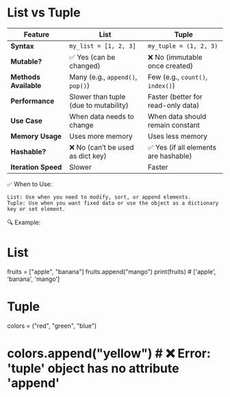 # List vs Tuple

| Feature               | **List**                              | **Tuple**                            |
| --------------------- | ------------------------------------- | ------------------------------------ |
| **Syntax**            | `my_list = [1, 2, 3]`                 | `my_tuple = (1, 2, 3)`               |
| **Mutable?**          | ✅ Yes (can be changed)                | ❌ No (immutable once created)        |
| **Methods Available** | Many (e.g., `append()`, `pop()`)      | Few (e.g., `count()`, `index()`)     |
| **Performance**       | Slower than tuple (due to mutability) | Faster (better for read-only data)   |
| **Use Case**          | When data needs to change             | When data should remain constant     |
| **Memory Usage**      | Uses more memory                      | Uses less memory                     |
| **Hashable?**         | ❌ No (can’t be used as dict key)      | ✅ Yes (if all elements are hashable) |
| **Iteration Speed**   | Slower                                | Faster                               |

✅ When to Use:

    List: Use when you need to modify, sort, or append elements.
    Tuple: Use when you want fixed data or use the object as a dictionary key or set element.

🔍 Example:

# List
fruits = ["apple", "banana"]
fruits.append("mango")
print(fruits)  # ['apple', 'banana', 'mango']

# Tuple
colors = ("red", "green", "blue")
# colors.append("yellow")  # ❌ Error: 'tuple' object has no attribute 'append'



